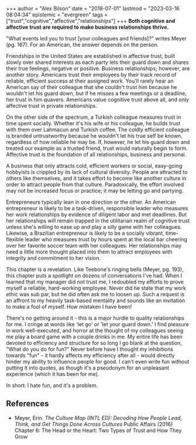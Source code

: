 +++
author = "Alex Bilson"
date = "2018-07-01"
lastmod = "2023-03-16 08:04:34"
epistemic = "evergreen"
tags = ["trust","cognitive","affective","relationships"]
+++
**Both cognitive and affective trust are required to make business relationships thrive.**

"What events led you to trust [your colleagues and friends]?" writes Meyer (pg. 167). For an American, the answer depends on the person.

Friendships in the United States are established in affective trust, built slowly over shared interests as each party lets their guard down and shares their true feelings, negative or positive. Business relationships; however, are another story. Americans trust their employees by their track record of reliable, efficient success at their assigned work. You'll rarely hear an American say of their colleague that she couldn't trust him because he wouldn't let his guard down, but if he misses a few meetings or a deadline, her trust in him quavers. Americans value cognitive trust above all, and only affective trust in private relationships.

On the other side of the spectrum, a Turkish colleague measures trust in time spent socially. Whether it's his wife or his colleague, he builds trust with them over Lahmacun and Turkish coffee. The coldly efficient colleague is branded untrustworthy because he wouldn't let his true self be known, regardless of how reliable he may be. If, however, he let his guard down and treated our example as a trusted friend, trust would naturally begin to form. Affective trust is the foundation of all relationships, business and personal.

A business that only attracts cold, efficient workers or social, easy-going hobbyists is crippled by its lack of cultural diversity. People are attracted to others like themselves, and it takes effort to become like another culture in order to attract people from that culture. Paradoxically, the effort involved may not be increased focus or practice; it may be letting go and partying.

Entrepreneurs typically lean in one direction or the other. An American entrepreneur is likely to be a task-driven, responsible leader who measures her work relationships by evidence of diligent labor and met deadlines. But her relationships will remain trapped in the utilitarian realm of cognitive trust unless she's willing to ease up and play a silly game with her colleagues. Likewise, a Brazilian entrepreneur is likely to be a socially vibrant, time-flexible leader who measures trust by hours spent at the local bar cheering over her favorite soccer team with her colleagues. Her relationships may need a little more thought placed into them to attract employees with integrity and commitment to her vision.

This chapter is a revelation. Like Teebone's ringing bells (Meyer, pg. 193), this chapter puts a spotlight on dozens of conversations I've had. When I learned that my manager did not trust me, I redoubled my efforts to prove myself a reliable, hard-working employee. Never did he state that my work ethic was sub par, but he did often ask me to loosen up. Such a request is an affront to my heavily task-based mentality and sounds like an invitation to make a fool of myself. How mistaken I have been!

There's no getting around it - this is a major hurdle to quality relationships for me. I cringe at words like 'let go' or 'let your guard down.' I find pleasure in work well-executed, and horror at the thought of my colleagues seeing me play a board game with a couple drinks in me. My entire life has been devoted to efficiency and structure for so long I go blank at the question, "What do you do for fun?" Never before have I thought my inhibitions towards "fun" - it hardly affects my efficiency after all - would directly hinder my ability to influence people for good. I can't even write fun without putting it into quotes, as though it's a pseudonym for an unpleasant experience (which it has been for me).

In short: I hate fun, and it's a problem.

## References

- Meyer, Erin. _The Culture Map (INTL ED): Decoding How People Lead, Think, and Get Things Done Across Cultures_ Public Affairs (2016) Chapter 6: The Head or the Heart: Two Types of Trust and How They Grow
